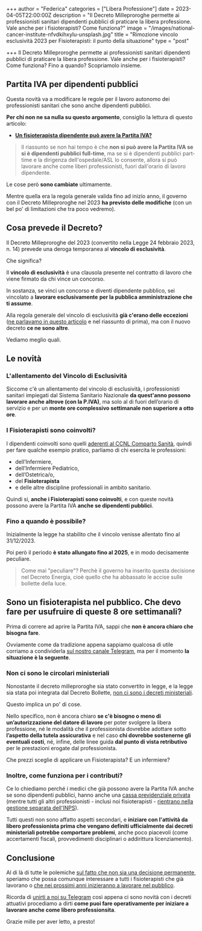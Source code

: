 +++
author = "Federica"
categories = ["Libera Professione"]
date = 2023-04-05T22:00:00Z
description = "Il Decreto Milleproroghe permette ai professionisti sanitari dipendenti pubblici di praticare la libera professione. Vale anche per i fisioterapisti? Come funziona?"
image = "/images/national-cancer-institute-nfvdkihxylu-unsplash.jpg"
title = "Rimozione vincolo esclusività 2023 per Fisioterapisti: il punto della situazione"
type = "post"

+++
Il Decreto Milleproroghe permette ai professionisti sanitari dipendenti pubblici di praticare la libera professione. Vale anche per i fisioterapisti? Come funziona? Fino a quando? Scopriamolo insieme.

## Partita IVA per dipendenti pubblici

Questa novità va a modificare le regole per il lavoro autonomo dei professionisti sanitari che sono anche dipendenti pubblici.

**Per chi non ne sa nulla su questo argomento**, consiglio la lettura di questo articolo:

* [**Un fisioterapista dipendente può avere la Partita IVA?**](https://fisioterapisti.org/un-fisioterapista-dipendente-puo-avere-la-partita-iva/ "Un fisioterapista dipendente può avere la Partita IVA?")

> Il riassunto se non hai tempo è che **non si può avere la Partita IVA se si è dipendenti pubblici full-time**, ma se si è dipendenti pubblici part-time e la dirigenza dell'ospedale/ASL lo consente, allora si può lavorare anche come liberi professionisti, fuori dall'orario di lavoro dipendente.

Le cose però **sono cambiate** ultimamente.

Mentre quella era la regola generale valida fino ad inizio anno, il governo con il Decreto Milleproroghe nel 2023 **ha previsto delle modifiche** (con un bel po' di limitazioni che tra poco vedremo).

## Cosa prevede il Decreto?

Il Decreto Milleproroghe del 2023  (convertito nella Legge 24 febbraio 2023, n. 14) prevede una deroga temporanea al **vincolo di esclusività**.

Che significa?

Il **vincolo di esclusività** è una clausola presente nel contratto di lavoro che viene firmato da chi vince un concorso.

In sostanza, se vinci un concorso e diventi dipendente pubblico, sei vincolato a **lavorare esclusivamente** **per la pubblica amministrazione che ti assume**.

Alla regola generale del vincolo di esclusività **già c'erano delle eccezioni** ([ne parlavamo in questo articolo](https://fisioterapisti.org/un-fisioterapista-dipendente-puo-avere-la-partita-iva/ "Un fisioterapista dipendente può avere la Partita IVA?") e nel riassunto di prima), ma con il nuovo decreto **ce ne sono altre**.

Vediamo meglio quali.

## Le novità

### L'allentamento del Vincolo di Esclusività

Siccome c'è un allentamento del vincolo di esclusività, i professionisti sanitari impiegati dal Sistema Sanitario Nazionale **da quest'anno possono lavorare anche altrove (con la P.IVA)**, ma solo al di fuori dell’orario di servizio e per un **monte ore complessivo settimanale non superiore a otto ore**.

### I Fisioterapisti sono coinvolti?

I dipendenti coinvolti sono quelli [aderenti al CCNL Comparto Sanità](https://fisioterapisti.org/quanto-guadagna-un-fisioterapista-stipendio-fisioterapista-pubblico/ "Quanto guadagna un fisioterapista? | Stipendio fisioterapista pubblico"), quindi per fare qualche esempio pratico, parliamo di chi esercita le professioni:

* dell’Infermiere,
* dell’Infermiere Pediatrico,
* dell’Ostetrica/o,
* del **Fisioterapista**
* e delle altre discipline professionali in ambito sanitario.

Quindi si, **anche i Fisioterapisti sono coinvolti**, e con queste novità possono avere la Partita IVA **anche se dipendenti pubblici**.

### Fino a quando è possibile?

Inizialmente la legge ha stabilito che il vincolo venisse allentato fino al 31/12/2023.

Poi però il periodo **è stato allungato fino al 2025**, e in modo decisamente peculiare.

> Come mai "peculiare"? Perchè il governo ha inserito questa decisione nel Decreto Energia, cioè quello che ha abbassato le accise sulle bollette della luce.

## Sono un fisioterapista nel pubblico. Che devo fare per usufruire di queste 8 ore settimanali?

Prima di correre ad aprire la Partita IVA, sappi che **non è ancora chiaro che bisogna fare**.

Ovviamente come da tradizione appena sappiamo qualcosa di utile corriamo a condividerla [sul nostro canale Telegram](https://t.me/fisioterapisti_official "Fisioterapisti Official"), ma per il momento **la situazione è la seguente**.

### Non ci sono le circolari ministeriali

Nonostante il decreto milleproroghe sia stato convertito in legge, e la legge sia stata poi integrata dal Decreto Bollette, [non ci sono i decreti ministeriali](https://agenparl.eu/2023/03/17/sanita-nursing-up-de-palma-milleproroghe-e-sblocco-libera-professione-per-infermieri-e-altri-operatori-sanitari-del-ssn-mancano-ancora-i-decreti-di-attuazione-si-rischia-lennesima-legge-fe/ "Sanità, Nursing Up De Palma: «Milleproroghe e sblocco Libera Professione per infermieri e altri operatori sanitari del SSN: mancano ancora i Decreti di attuazione.").

Questo implica un po' di cose.

Nello specifico, non è ancora chiaro **se c'è bisogno o meno di un’autorizzazione del datore di lavoro** per poter svolgere la libera professione, né le modalità che il professionista dovrebbe adottare sotto **l’aspetto della tutela assicurativa** e nel caso **chi dovrebbe sostenerne gli eventuali costi**, né, infine, delle linee guida **dal punto di vista retributivo** per le prestazioni erogate dal professionista.

Che prezzi sceglie di applicare un Fisioterapista? E un infermiere?

### Inoltre, come funziona per i contributi?

Ce lo chiediamo perché i medici che già possono avere la Partita IVA anche se sono dipendenti pubblici, hanno anche una [cassa previdenziale privata](https://www.enpam.it/ "ENPAM") (mentre tutti gli altri professionisti - inclusi noi fisioterapisti - [rientrano nella gestione separata dell'INPS](https://fisioterapisti.org/quante-tasse-paga-un-fisioterapista-in-regime-forfettario-nel-2023/ "Quante tasse paga un Fisioterapista in Regime Forfettario nel 2023?")).

Tutti questi non sono affatto aspetti secondari, e **iniziare con l'attività da libero professionista prima che vengano definiti ufficialmente dai decreti ministeriali potrebbe comportare problemi**, anche poco piacevoli (come accertamenti fiscali, provvedimenti disciplinari o addirittura licenziamento).

## Conclusione

Al di là di tutte le polemiche [sul fatto che non sia una decisione permanente](https://www.nurse24.it/infermiere/attualita-infermieri/abolizione-vincolo-esclusivita-dietrofront-del-governo-termine-2025.html "Abolizione vincolo esclusività, dietrofront del Governo"), speriamo che possa comunque interessare a tutti i fisioterapisti che già lavorano o [che nei prossimi anni inizieranno a lavorare nel pubblico](https://fisioterapisti.org/concorsi-pubblici-fisioterapista-saranno-piu-facili/ "Concorsi Pubblici Fisioterapista: saranno più facili? 3 Novità Interessantissime").

Ricorda di [unirti a noi su Telegram](https://t.me/fisioterapisti_official "Fisioterapisti Official") così appena ci sono novità con i decreti attuativi procediamo a dirti **come puoi fare operativamente per iniziare a lavorare anche come libero professionsita**.

Grazie mille per aver letto, a presto!